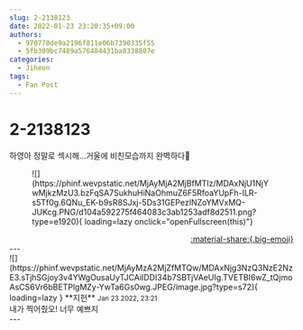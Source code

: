 ```yaml
---
slug: 2-2138123
date: 2022-01-23 23:20:35+09:00
authors:
  - 970770de9a2196f811e06b7390335f55
  - 5fb309bc7489a576484431ba8338807e
categories:
  - Jiheon
tags:
  - Fan Post
---
```


# 2-2138123

<div class="post-container" markdown="1">
<div class="content-container md-sidebar__scrollwrap" markdown="1">

하영아 정말로 섹시해...거울에 비친모습까지 완벽하다🖤
<figure markdown="1">
![](https://phinf.wevpstatic.net/MjAyMjA2MjBfMTIz/MDAxNjU1NjYwMjkzMzU3.bzFqSA7SukhuHiNaOhmuZ6F5RfoaYUpFh-ILR-s5Tf0g.6QNu_EK-b9sR8SJxj-5Ds31GEPezINZoYMVxMQ-JUKcg.PNG/d104a592275f464083c3ab1253adf8d2511.png?type=e1920){ loading=lazy onclick="openFullscreen(this)"}
</figure>


</div>
</div>

<div style="text-align: right;" markdown="1">
<a href="https://weverse.io/fromis9/fanpost/2-2138123" style="text-align: right;">:material-share:{.big-emoji}</a>
</div>
---

<div class="comments-container md-sidebar__scrollwrap" markdown="1">
<div class="comment" markdown="1">
<div class='id-container' markdown="1">
![](https://phinf.wevpstatic.net/MjAyMzA2MjZfMTQw/MDAxNjg3NzQ3NzE2NzE3.sTjhSGjoy3v4YWgOusaUyTJCAiIDDI34b7SBTjVAeUIg.TVETBI6wZ_tQjmoAsCS6Vr6bBETPlgMZy-YwTa6Gs0wg.JPEG/image.jpg?type=s72){ loading=lazy }
**<span class="artist">지헌</span>** <small>Jan 23 2022, 23:21</small><br>
</div>
<div class='comment-body' markdown="1">
내가 찍어줬오! 너무 예쁘지
</div>
</div>
</div>
---
